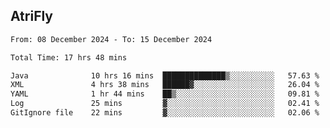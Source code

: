 ## AtriFly

<!--START_SECTION:waka-->

```txt
From: 08 December 2024 - To: 15 December 2024

Total Time: 17 hrs 48 mins

Java              10 hrs 16 mins  ██████████████▒░░░░░░░░░░   57.63 %
XML               4 hrs 38 mins   ██████▓░░░░░░░░░░░░░░░░░░   26.04 %
YAML              1 hr 44 mins    ██▒░░░░░░░░░░░░░░░░░░░░░░   09.81 %
Log               25 mins         ▓░░░░░░░░░░░░░░░░░░░░░░░░   02.41 %
GitIgnore file    22 mins         ▓░░░░░░░░░░░░░░░░░░░░░░░░   02.06 %
```

<!--END_SECTION:waka-->

